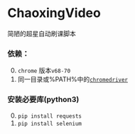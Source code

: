 # ChaoxingVideo
简陋的超星自动刷课脚本

### 依赖：
0. `chrome` 版本`v68-70`
1. 同一目录或%PATH%中的[`chromedriver`](https://sites.google.com/a/chromium.org/chromedriver/downloads)
### 安装必要库(python3)
0. `pip install requests`
1. `pip install selenium`
